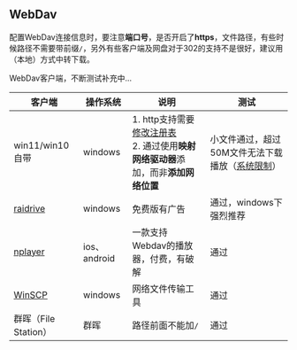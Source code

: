 ## WebDav


配置WebDav连接信息时，要注意**端口号**，是否开启了**https**，文件路径，有些时候路径不需要带前缀`/`，另外有些客户端及网盘对于302的支持不是很好，建议用（本地）方式中转下载。

WebDav客户端，不断测试补充中...

| 客户端                                        | 操作系统        | 说明                                                                                                  | 测试                                                                                                                                                                                                                 |
| ------------------------------------------ | ----------- | --------------------------------------------------------------------------------------------------- | ------------------------------------------------------------------------------------------------------------------------------------------------------------------------------------------------------------------ |
| win11/win10自带                              | windows     | 1. http支持需要[修改注册表](https://d9.ee/archive/webdav-add-dav.html)<br/>2. 通过使用**映射网络驱动器**添加，而非**添加网络位置** | 小文件通过，超过50M文件无法下载播放（[系统限制](https://support.microsoft.com/en-us/topic/folder-copy-error-message-when-downloading-a-file-that-is-larger-than-50000000-bytes-from-a-web-folder-815e2949-0f56-ec25-db7d-b6d860a31f77)） |
| [raidrive](https://www.raidrive.com.cn/)   | windows     | 免费版有广告                                                                                              | 通过，windows下强烈推荐                                                                                                                                                                                                    |
| [nplayer](https://nplayer.com/)            | ios、android | 一款支持Webdav的播放器，付费，有破解                                                                               | 通过                                                                                                                                                                                                                 |
| [WinSCP](https://winscp.net/eng/index.php) | windows     | 网络文件传输工具                                                                                            | 通过                                                                                                                                                                                                                 |
| 群晖（File Station）                           | 群晖          | 路径前面不能加`/`                                                                                          | 通过                                                                                                                                                                                                                 |


